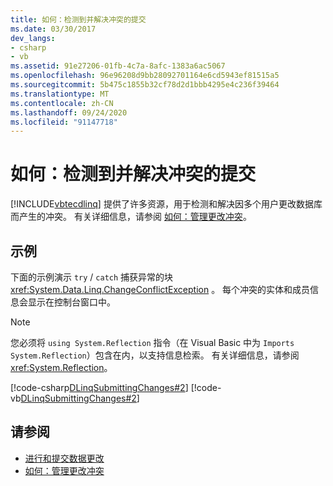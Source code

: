 ```yaml
---
title: 如何：检测到并解决冲突的提交
ms.date: 03/30/2017
dev_langs:
- csharp
- vb
ms.assetid: 91e27206-01fb-4c7a-8afc-1383a6ac5067
ms.openlocfilehash: 96e96208d9bb28092701164e6cd5943ef81515a5
ms.sourcegitcommit: 5b475c1855b32cf78d2d1bbb4295e4c236f39464
ms.translationtype: MT
ms.contentlocale: zh-CN
ms.lasthandoff: 09/24/2020
ms.locfileid: "91147718"
---
```

# <a name="how-to-detect-and-resolve-conflicting-submissions"></a>如何：检测到并解决冲突的提交

[!INCLUDE[vbtecdlinq](../../../../../../includes/vbtecdlinq-md.md)] 提供了许多资源，用于检测和解决因多个用户更改数据库而产生的冲突。 有关详细信息，请参阅 [如何：管理更改冲突](how-to-manage-change-conflicts.md)。  
  
## <a name="example"></a>示例  

 下面的示例演示 `try` / `catch` 捕获异常的块 <xref:System.Data.Linq.ChangeConflictException> 。 每个冲突的实体和成员信息会显示在控制台窗口中。  
  
> [!NOTE]
> 您必须将 `using System.Reflection` 指令（在 Visual Basic 中为 `Imports System.Reflection`）包含在内，以支持信息检索。 有关详细信息，请参阅 <xref:System.Reflection>。  
  
 [!code-csharp[DLinqSubmittingChanges#2](../../../../../../samples/snippets/csharp/VS_Snippets_Data/DLinqSubmittingChanges/cs/Program.cs#2)]
 [!code-vb[DLinqSubmittingChanges#2](../../../../../../samples/snippets/visualbasic/VS_Snippets_Data/DLinqSubmittingChanges/vb/Module1.vb#2)]  
  
## <a name="see-also"></a>请参阅

- [进行和提交数据更改](making-and-submitting-data-changes.md)
- [如何：管理更改冲突](how-to-manage-change-conflicts.md)
